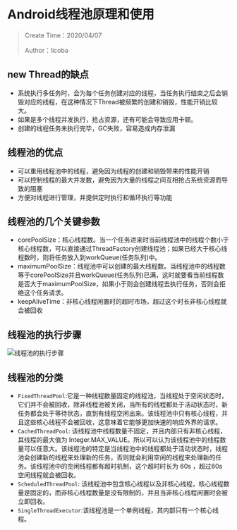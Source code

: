 # Android线程池原理和使用
> Create Time：2020/04/07
>
> Author：licoba

## new Thread的缺点
- 系统执行多任务时，会为每个任务创建对应的线程，当任务执行结束之后会销毁对应的线程，在这种情况下Thread被频繁的创建和销毁，性能开销比较大。
- 如果是多个线程并发执行，抢占资源，还有可能会导致应用卡顿。
- 创建的线程任务未执行完毕，GC失败，容易造成内存泄漏

## 线程池的优点
- 可以重用线程池中的线程，避免因为线程的创建和销毁带来的性能开销
- 可以控制线程的最大并发数，避免因为大量的线程之间互相抢占系统资源而导致的阻塞
- 方便对线程进行管理，并提供定时执行和循环执行等功能


## 线程池的几个关键参数
- corePoolSize：核心线程数。当一个任务进来时当前线程池中的线程个数小于核心线程数，可以直接通过ThreadFactory创建线程池；如果已经大于核心线程数时，则将任务放入到workQueue(任务队列)中。
- maximumPoolSize：线程池中可以创建的最大线程数。当线程池中的线程数等于corePoolSize并且workQueue(任务队列)已满，这时就要看当前线程数是否大于maximumPoolSize，如果小于则会创建线程去执行任务，否则会拒绝这个任务请求。
- keepAliveTime：非核心线程闲置时的超时市场，超过这个时长非核心线程就会被回收


## 线程池的执行步骤
![线程池的执行步骤](https://user-gold-cdn.xitu.io/2019/11/11/16e5a84271e5d23d?imageView2/0/w/1280/h/960/format/webp/ignore-error/1)

## 线程池的分类
- `FixedThreadPool`:它是一种线程数量固定的线程池，当线程处于空闲状态时，它们并不会被回收，除非线程池被关闭，当所有的线程都处于活动状态时，新任务都会处于等待状态，直到有线程空闲出来。该线程池中只有核心线程，并且这些核心线程不会被回收，这意味着它能够更加快速的响应外界的请求。
- `CachedThreadPool`: 该线程池中线程数量不固定，并且内部只有非核心线程，其线程的最大值为 Integer.MAX_VALUE。所以可以认为该线程池中的线程数量可以任意大。该线程池的特定是当线程池中的线程都处于活动状态时，线程池会创建新的线程来处理新的任务，否则就会利用空闲的线程来处理新的任务。该线程池中的空闲线程都有超时机制，这个超时时长为 60s ，超过60s 空闲线程就会被回收。
- `ScheduledThreadPool`: 该线程池中包含核心线程以及非核心线程，核心线程数量是固定的，而非核心线程数量是没有限制的，并且当非核心线程闲置时会被立即回收。
- `SingleThreadExecutor`:该线程池是一个单例线程，其内部只有一个核心线程。